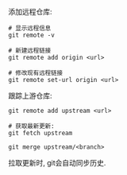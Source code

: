添加远程仓库:
```shell
# 显示远程信息
git remote -v

# 新建远程链接
git remote add origin <url>

# 修改现有远程链接
git remote set-url origin <url>
```

跟踪上游仓库:
```shell
git remote add upstream <url>

# 获取最新更新:
git fetch upstream

git merge upstream/<branch>
```

拉取更新时, git会自动同步历史.
